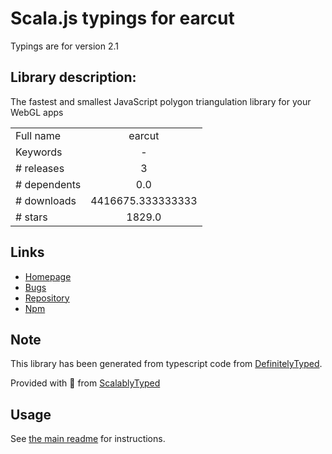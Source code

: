 
# Scala.js typings for earcut

Typings are for version 2.1

## Library description:
The fastest and smallest JavaScript polygon triangulation library for your WebGL apps

|                    |                 |
| ------------------ | :-------------: |
| Full name          | earcut |
| Keywords           | - |
| # releases         | 3 |
| # dependents       | 0.0 |
| # downloads        | 4416675.333333333 |
| # stars            | 1829.0 |

## Links
- [Homepage](https://github.com/mapbox/earcut#readme)
- [Bugs](https://github.com/mapbox/earcut/issues)
- [Repository](https://github.com/mapbox/earcut)
- [Npm](https://www.npmjs.com/package/earcut)
    


## Note
This library has been generated from typescript code from [DefinitelyTyped](https://definitelytyped.org).

Provided with :purple_heart: from [ScalablyTyped](https://github.com/oyvindberg/ScalablyTyped)

## Usage
See [the main readme](../../readme.md) for instructions.


